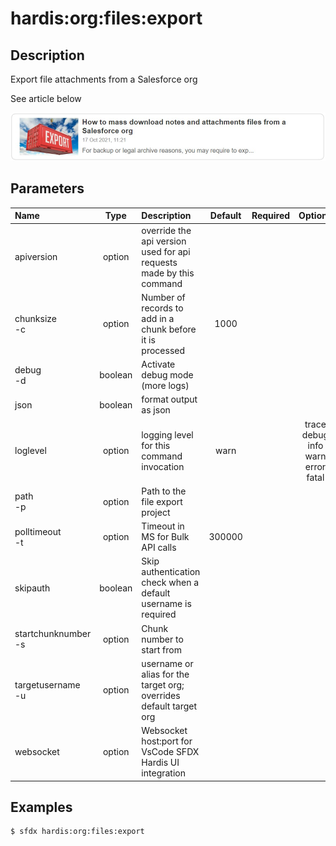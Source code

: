 <!-- This file has been generated with command 'sfdx hardis:doc:plugin:generate'. Please do not update it manually or it may be overwritten -->
# hardis:org:files:export

## Description

Export file attachments from a Salesforce org

See article below

[![How to mass download notes and attachments files from a Salesforce org](https://github.com/hardisgroupcom/sfdx-hardis/raw/main/docs/assets/images/article-mass-download.jpg)](https://nicolas.vuillamy.fr/how-to-mass-download-notes-and-attachments-files-from-a-salesforce-org-83a028824afd)


## Parameters

| Name                    |  Type   | Description                                                         | Default | Required |                        Options                        |
|:------------------------|:-------:|:--------------------------------------------------------------------|:-------:|:--------:|:-----------------------------------------------------:|
| apiversion              | option  | override the api version used for api requests made by this command |         |          |                                                       |
| chunksize<br/>-c        | option  | Number of records to add in a chunk before it is processed          |  1000   |          |                                                       |
| debug<br/>-d            | boolean | Activate debug mode (more logs)                                     |         |          |                                                       |
| json                    | boolean | format output as json                                               |         |          |                                                       |
| loglevel                | option  | logging level for this command invocation                           |  warn   |          | trace<br/>debug<br/>info<br/>warn<br/>error<br/>fatal |
| path<br/>-p             | option  | Path to the file export project                                     |         |          |                                                       |
| polltimeout<br/>-t      | option  | Timeout in MS for Bulk API calls                                    | 300000  |          |                                                       |
| skipauth                | boolean | Skip authentication check when a default username is required       |         |          |                                                       |
| startchunknumber<br/>-s | option  | Chunk number to start from                                          |         |          |                                                       |
| targetusername<br/>-u   | option  | username or alias for the target org; overrides default target org  |         |          |                                                       |
| websocket               | option  | Websocket host:port for VsCode SFDX Hardis UI integration           |         |          |                                                       |

## Examples

```shell
$ sfdx hardis:org:files:export
```


